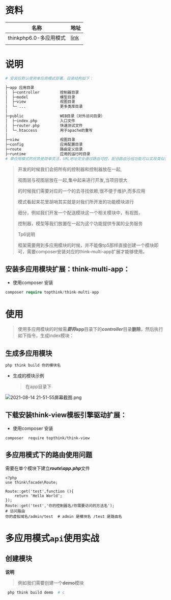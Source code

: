 # 资料

| 名称                   | 地址                                                       |
| ---------------------- | ---------------------------------------------------------- |
| thinkphp6.0-多应用模式 | [link](https://www.kancloud.cn/manual/thinkphp6_0/1297876) |
|                        |                                                            |

# 说明

```php
# 安装后默认使用单应用模式部署，目录结构如下：

├─app 应用目录
│  ├─controller         控制器目录
│  ├─model              模型目录
│  ├─view               视图目录
│  └─ ...               更多类库目录
│
├─public                WEB目录（对外访问目录）
│  ├─index.php          入口文件
│  ├─router.php         快速测试文件
│  └─.htaccess          用于apache的重写
│
├─view                  视图目录
├─config                应用配置目录
├─route                 路由定义目录
├─runtime               应用的运行时目录
# 单应用模式的优势是简单灵活，URL地址完全通过路由可控。配合路由分组功能可以实现类似多应用的灵活机制    
```



> 开发的时候我们会把所有的控制器和控制器放在一起,
>
> 视图层与视图层放在一起,集中起来进行开发,当项目很大
>
> 的时候我们需要对应的一个的去寻找依赖,很不便于维护,而多应用
>
> 模式看起来花里胡哨其实就是对我们所开发的功能模块进行
>
> 细分，例如我们开发一个配送模块这一个相关模块中，有视图，
>
> 控制器，模型等我们放置在一起为这个功能提供专属的业务服务
>
> Tp6说明
>
> 框架需要用到多应用模块的时候，并不能像tp5那样直接创建一个模块即可，需要composer安装对应的think-multi-app扩展才能够使用。

## 安装多应用模块扩展：think-multi-app：

- 使用composer 安装

```php
composer require topthink/think-multi-app
```

# 使用

> 使用多应用模块的时候需***要将*****app**目录下的***controller***目录**删除**，然后执行如下指令，生成index模块：

## 生成多应用模块

```php
php think build 你的模块名 
```

- 生成的模块示例

  > 在app目录下

![2021-08-14 21-51-55屏幕截图.png](https://i.loli.net/2021/08/14/fTCMhoRBd2LpwOg.png)

## 下载安装think-view模板引擎驱动扩展：

- 使用composer 安装

```shell
composer  require topthink/think-view
```



## 多应用模式下的路由使用问题

需要在单个模块下建立***route\app.php***文件

```shell
<?php
use think\facade\Route;

Route::get('test',function (){
    return 'Hello World';
});
Route::get('test','你的控制器名/你需要访问的方法名');
# 访问路由
你的虚拟域名/admin/test  # admin 是模块名 /test 是路由名
```



# 多应用模式`api`使用实战

## 创建模块

**说明**

> 例如我们需要创建一个**demo**模块

```php
 php think build demo  # c
```

